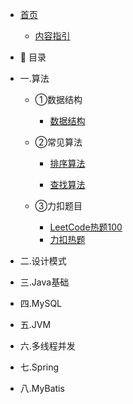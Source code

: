 - [首页](/README)
  - [内容指引](/data/file/学习指引.md)

- :memo: 目录

* 一.算法

  * ➀数据结构
    * [数据结构](/data/file/一.算法/1.数据结构/数据结构.md)

  * ➁常见算法

    * [排序算法](/data/file/一.算法/2.常见算法/排序算法.md)

    * [查找算法](/data/file/一.算法/2.常见算法/查找算法.md)

  * ➂力扣题目

    * [LeetCode热题100](/data/file/一.算法/3.力扣题目/LeetCode热题100.md)
    * [力扣热题](/data/file/一.算法/3.力扣题目/力扣热题.md)

- 二.设计模式

- 三.Java基础

- 四.MySQL

- 五.JVM

- 六.多线程并发

- 七.Spring

- 八.MyBatis

  

